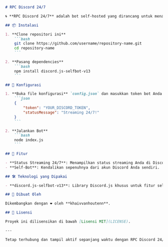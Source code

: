```markdown
# RPC Discord 24/7

🌀 **RPC Discord 24/7** adalah bot self-hosted yang dirancang untuk menampilkan status streaming 24/7 di Discord. Sempurna untuk membangun kehadiran konstan di antara teman dan komunitas Anda!

## 📦 Instalasi

1. **Clone repositori ini**
    ```bash
    git clone https://github.com/username/repository-name.git
    cd repository-name
    ```

2. **Pasang dependencies**
    ```bash
    npm install discord.js-selfbot-v13
    ```

## 🔧 Konfigurasi

1. **Buka file konfigurasi** `config.json` dan masukkan token bot Anda serta pesan status streaming yang Anda inginkan:
    ```json
    {
        "token": "YOUR_DISCORD_TOKEN",
        "statusMessage": "Streaming 24/7!"
    }
    ```

2. **Jalankan Bot**
    ```bash
    node index.js
    ```

## 🚀 Fitur

- **Status Streaming 24/7**: Menampilkan status streaming Anda di Discord kapan pun, di mana pun.
- **Self-Bot**: Kendalikan sepenuhnya dari akun Discord Anda sendiri.

## 🛠 Teknologi yang Dipakai

- **discord.js-selfbot-v13**: Library Discord.js khusus untuk fitur selfbot.

## 🎨 Dibuat Oleh

Dikembangkan dengan ❤️ oleh **khaivvanhoutenn**.

## 📜 Lisensi

Proyek ini dilisensikan di bawah [Lisensi MIT](LICENSE).

---

Tetap terhubung dan tampil aktif sepanjang waktu dengan RPC Discord 24/7! 🌟
```
